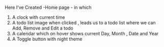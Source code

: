 Here I've Created -Home page - in which
1) A clock with current time
2) A todo list image when clicked , leads us to a todo list where we can Add, Remove and Edit a todo
3) A calendar which on hover shows current Day, Month , Date and Year
4) A Toggle button with night theme
   

